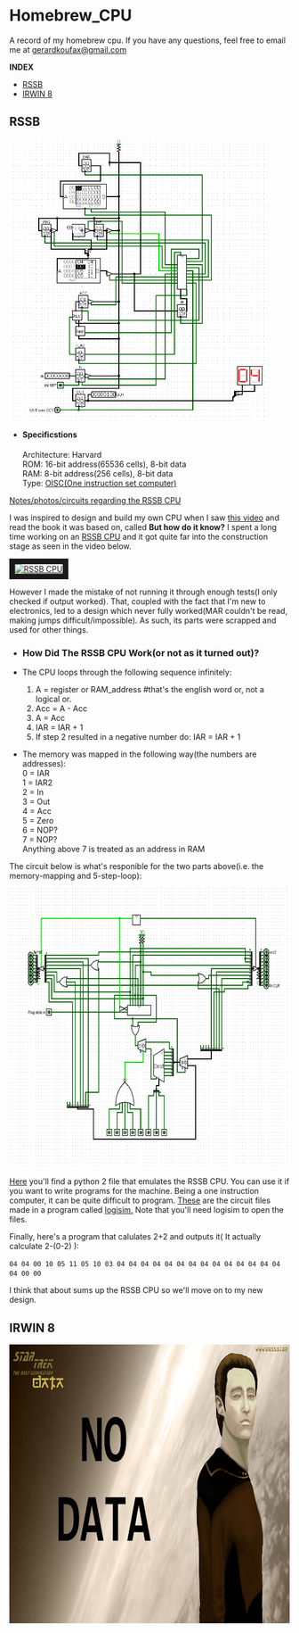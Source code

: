 # Homebrew_CPU
A record of my homebrew cpu. If you have any questions, feel free to email me at gerardkoufax@gmail.com

**INDEX**
* [RSSB](#RSSB)
* [IRWIN 8](#Irwin-8)

## <a name="RSSB"></a>RSSB
<img src="https://github.com/Von-Braun/Homebrew_CPU/blob/master/RSSB%20notes/circuit_images/RSSB_full.PNG" height="500">  

* #### Specificstions  
  Architecture: Harvard  
  ROM: 16-bit address(65536 cells), 8-bit data  
  RAM: 8-bit address(256 cells), 8-bit data  
  Type: [OISC(One instruction set computer)](https://en.wikipedia.org/wiki/One_instruction_set_computer)

[Notes/photos/circuits regarding the RSSB CPU](/RSSB%20notes/)

I was inspired to design and build my own CPU when I saw [this video](https://www.youtube.com/watch?v=cNN_tTXABUA) and read the book it was based on, called **But how do it know?** I spent a long time working on an [RSSB CPU](https://en.wikipedia.org/wiki/One_instruction_set_computer#Reverse_subtract_and_skip_if_borrow) and it got quite far into the construction stage as seen in the video below.

<a href="http://www.youtube.com/watch?feature=player_embedded&v=ZtUAzJDu5UM
" target="_blank"><img src="http://img.youtube.com/vi/ZtUAzJDu5UM/0.jpg" 
alt="RSSB CPU" width="240" height="180" border="10" /></a>

However I made the mistake of not running it through enough tests(I only checked if output worked). That, coupled with the fact that I'm new to electronics, led to a design which never fully worked(MAR couldn't be read, making jumps difficult/impossible). As such, its parts were scrapped and used for other things.

* ### How Did The RSSB CPU Work(or not as it turned out)?

* The CPU loops through the following sequence infinitely:
  1. A = register or RAM_address    #that's the english word or, not a logical or.
  2. Acc = A - Acc
  3. A = Acc
  4. IAR = IAR + 1
  5. If step 2 resulted in a negative number do: IAR = IAR + 1
  
* The memory was mapped in the following way(the numbers are addresses):  
  0 = IAR  
  1 = IAR2  
  2 = In  
  3 = Out  
  4 = Acc  
  5 = Zero  
  6 = NOP?  
  7 = NOP?  
  Anything above 7 is treated as an address in RAM
  
The circuit below is what's responible for the two parts above(i.e. the memory-mapping and 5-step-loop):  

<img src="https://github.com/Von-Braun/Homebrew_CPU/blob/master/RSSB%20notes/circuit_images/RSSB_CU.PNG" height="500">  

[Here](/RSSB%20notes/code/RSSB%20emulater%20debug) you'll find a python 2 file that emulates the RSSB CPU. You can use it if you want to write programs for the machine. Being a one instruction computer, it can be quite difficult to program. [These](/RSSB%20notes/circuits) are the circuit files made in a program called [logisim.](http://www.cburch.com/logisim/) Note that you'll need logisim to open the files.

Finally, here's a program that calulates 2+2 and outputs it( It actually calculate 2-(0-2) ):

`04 04 00 10 05 11 05 10
03 04 04 04 04 04 04 04
04 04 04 04 04 04 04 04
00 00`

I think that about sums up the RSSB CPU so we'll move on to my new design.

## <a name="Irwin-8"></a>IRWIN 8

<img src="https://github.com/Von-Braun/Homebrew_CPU/blob/master/RSSB%20notes/no_data.jpg" height="500"> 

  
